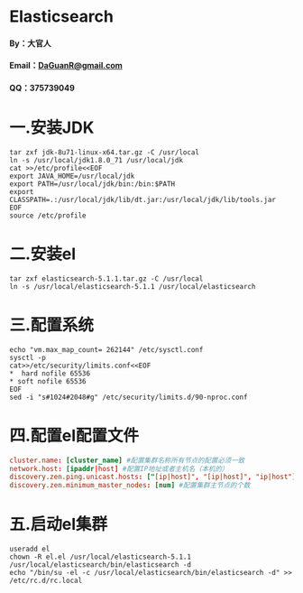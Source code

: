 # Elasticsearch 
#### By：大官人
#### Email：DaGuanR@gmail.com
#### QQ：375739049

# 一.安装JDK

```shell
tar zxf jdk-8u71-linux-x64.tar.gz -C /usr/local
ln -s /usr/local/jdk1.8.0_71 /usr/local/jdk
cat >>/etc/profile<<EOF
export JAVA_HOME=/usr/local/jdk
export PATH=/usr/local/jdk/bin:/bin:$PATH
export CLASSPATH=.:/usr/local/jdk/lib/dt.jar:/usr/local/jdk/lib/tools.jar
EOF
source /etc/profile
```

# 二.安装el

```shell
tar zxf elasticsearch-5.1.1.tar.gz -C /usr/local
ln -s /usr/local/elasticsearch-5.1.1 /usr/local/elasticsearch
```

# 三.配置系统

```shell
echo "vm.max_map_count= 262144" /etc/sysctl.conf
sysctl -p
cat>>/etc/security/limits.conf<<EOF
*  hard nofile 65536* soft nofile 65536
EOF
sed -i "s#1024#2048#g" /etc/security/limits.d/90-nproc.conf
```

# 四.配置el配置文件

```conf
cluster.name: [cluster_name] #配置集群名称所有节点的配置必须一致
network.host: [ipaddr|host] #配置IP地址或者主机名（本机的）
discovery.zen.ping.unicast.hosts: ["[ip|host]", "[ip|host]", "ip|host"] #配置集群所有的节点的IP或主机名
discovery.zen.minimum_master_nodes: [num] #配置集群主节点的个数
```

# 五.启动el集群

```shell
useradd el
chown -R el.el /usr/local/elasticsearch-5.1.1
/usr/local/elasticsearch/bin/elasticsearch -d
echo "/bin/su -el -c /usr/local/elasticsearch/bin/elasticsearch -d" >> /etc/rc.d/rc.local
```